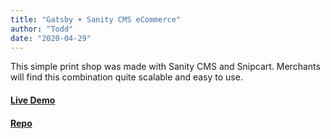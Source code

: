 ```yaml
---
title: "Gatsby + Sanity CMS eCommerce"
author: "Todd"
date: "2020-04-29"
---
```


This simple print shop was made with Sanity CMS and Snipcart. Merchants will find this combination quite scalable and easy to use.

#### [Live Demo](https://sanityecommerce.netlify.app/)

#### [Repo](https://github.com/prokopious/sanityEcommerce)
